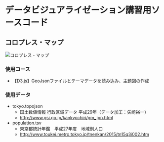 # データビジュアライゼーション講習用ソースコード
## コロプレス・マップ

![コロプレス・マップ](/Users/Shared/Dropbox/prj_DataVizClass/ソースコード/map-choropleth/preview.jpg)

### 使用コース
- 【D3.js】GeoJsonファイルとテーマデータを読み込み、主題図の作成


### 使用データ

- tokyo.topojson
	- 国土数値情報 行政区域データ 平成29年（データ加工：矢崎裕一） 
	- http://www.gsi.go.jp/kankyochiri/gm_jpn.html
- population.tsv
	- 東京都統計年鑑　平成27年度　地域別人口
	- http://www.toukei.metro.tokyo.jp/tnenkan/2015/tn15q3i002.htm